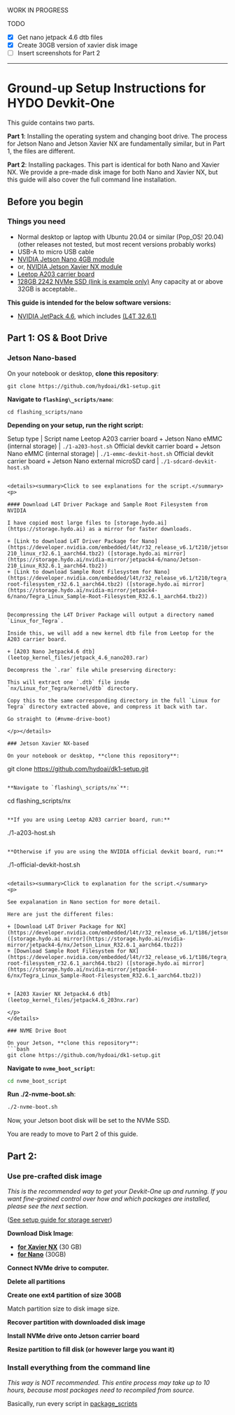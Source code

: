 WORK IN PROGRESS

TODO

- [x] Get nano jetpack 4.6 dtb files
- [x] Create 30GB version of xavier disk image
- [ ] Insert screenshots for Part 2 
---

# Ground-up Setup Instructions for HYDO Devkit-One

This guide contains two parts. 

**Part 1**: Installing the operating system and changing boot drive. The process for Jetson Nano and Jetson Xavier NX are fundamentally similar, but in Part 1, the files are different.

**Part 2**: Installing packages. This part is identical for both Nano and Xavier NX. We provide a pre-made disk image for both Nano and Xavier NX, but this guide will also cover the full command line installation.

## Before you begin

### Things you need

+ Normal desktop or laptop with Ubuntu 20.04 or similar (Pop_OS! 20.04) (other releases not tested, but most recent versions probably works)
+ USB-A to micro USB cable
+ [NVIDIA Jetson Nano 4GB module](https://www.nvidia.com/en-us/autonomous-machines/embedded-systems/jetson-nano/)
+ or, [NVIDIA Jetson Xavier NX module](https://www.nvidia.com/en-us/autonomous-machines/embedded-systems/jetson-xavier-nx/)
+ [Leetop A203 carrier board](http://www.leetop.top/leetopen.asp?id=256)
+ [128GB 2242 NVMe SSD (link is example only)](https://www.transcend-info.com/Embedded/Products/No-1164) Any capacity at or above 32GB is acceptable..

**This guide is intended for the below software versions:**

+ [NVIDIA JetPack 4.6](https://developer.nvidia.com/jetpack-sdk-46), which includes [(L4T 32.6.1)](https://developer.nvidia.com/embedded/linux-tegra-r3261)

## Part 1: OS & Boot Drive

### Jetson Nano-based

On your notebook or desktop, **clone this repository**:
```
git clone https://github.com/hydoai/dk1-setup.git
```

**Navigate to `flashing\_scripts/nano`**:
```
cd flashing_scripts/nano
```

**Depending on your setup, run the right script:**

Setup type | Script name
Leetop A203 carrier board + Jetson Nano eMMC (internal storage) | `./1-a203-host.sh`
Official devkit carrier board + Jetson Nano eMMC (internal storage) | `./1-emmc-devkit-host.sh`
Official devkit carrier board + Jetson Nano external microSD card | `./1-sdcard-devkit-host.sh`
```

<details><summary>Click to see explanations for the script.</summary>
<p>

#### Download L4T Driver Package and Sample Root Filesystem from NVIDIA

I have copied most large files to [storage.hydo.ai](https://storage.hydo.ai) as a mirror for faster downloads.

+ [Link to download L4T Driver Package for Nano](https://developer.nvidia.com/embedded/l4t/r32_release_v6.1/t210/jetson-210_linux_r32.6.1_aarch64.tbz2) ([storage.hydo.ai mirror](https://storage.hydo.ai/nvidia-mirror/jetpack4-6/nano/Jetson-210_Linux_R32.6.1_aarch64.tbz2))
+ [Link to download Sample Root Filesystem for Nano](https://developer.nvidia.com/embedded/l4t/r32_release_v6.1/t210/tegra_linux_sample-root-filesystem_r32.6.1_aarch64.tbz2) ([storage.hydo.ai mirror](https://storage.hydo.ai/nvidia-mirror/jetpack4-6/nano/Tegra_Linux_Sample-Root-Filesystem_R32.6.1_aarch64.tbz2))


Decompressing the L4T Driver Package will output a directory named `Linux_for_Tegra`. 

Inside this, we will add a new kernel dtb file from Leetop for the A203 carrier board.

+ [A203 Nano Jetpack4.6 dtb](leetop_kernel_files/jetpack_4.6_nano203.rar)

Decompress the `.rar` file while preserving directory:

This will extract one `.dtb` file insde `nx/Linux_for_Tegra/kernel/dtb` directory.

Copy this to the same corresponding directory in the full `Linux for Tegra` directory extracted above, and compress it back with tar.

Go straight to (#nvme-drive-boot)

</p></details>

### Jetson Xavier NX-based

On your notebook or desktop, **clone this repository**:
```
git clone https://github.com/hydoai/dk1-setup.git
```

**Navigate to `flashing\_scripts/nx`**:
```
cd flashing_scripts/nx
```

**If you are using Leetop A203 carrier board, run:**
```
./1-a203-host.sh
```

**Otherwise if you are using the NVIDIA official devkit board, run:**
```
./1-official-devkit-host.sh
```

<details><summary>Click to explanation for the script.</summary>
<p>

See expalanation in Nano section for more detail.

Here are just the different files:

+ [Download L4T Driver Package for NX](https://developer.nvidia.com/embedded/l4t/r32_release_v6.1/t186/jetson_linux_r32.6.1_aarch64.tbz2) ([storage.hydo.ai mirror](https://storage.hydo.ai/nvidia-mirror/jetpack4-6/nx/Jetson_Linux_R32.6.1_aarch64.tbz2))
+ [Download Sample Root Filesystem for NX](https://developer.nvidia.com/embedded/l4t/r32_release_v6.1/t186/tegra_linux_sample-root-filesystem_r32.6.1_aarch64.tbz2) ([storage.hydo.ai mirror](https://storage.hydo.ai/nvidia-mirror/jetpack4-6/nx/Tegra_Linux_Sample-Root-Filesystem_R32.6.1_aarch64.tbz2))


+ [A203 Xavier NX Jetpack4.6 dtb](leetop_kernel_files/jetpack4.6_203nx.rar)

</p>
</details>

### NVME Drive Boot

On your Jetson, **clone this repository**:
```bash
git clone https://github.com/hydoai/dk1-setup.git
```

**Navigate to `nvme_boot_script`:**
```bash
cd nvme_boot_script
```

**Run ./2-nvme-boot.sh**:
```bash
./2-nvme-boot.sh
```

Now, your Jetson boot disk will be set to the NVMe SSD.

You are ready to move to Part 2 of this guide.

## Part 2:

### Use pre-crafted disk image

*This is the recommended way to get your Devkit-One up and running. If you want fine-grained control over how and which packages are installed, please see the next section.*

([See setup guide for storage server](https://github.com/hydoai/fs1-setup))

**Download Disk Image**:

+ [**for Xavier NX**](https://storage.hydo.ai/nx-latest.img) (30 GB)
+ [**for Nano**](https://storage.hydo.ai/nano-latest.img) (30GB)

**Connect NVMe drive to computer.**

**Delete all partitions**

**Create one ext4 partition of size 30GB** 

Match partition size to disk image size.

**Recover partition with downloaded disk image**

**Install NVMe drive onto Jetson carrier board**

**Resize partition to fill disk (or however large you want it)**


### Install everything from the command line

*This way is NOT recommended. This entire process may take up to 10 hours, because most packages need to recompiled from source.*

Basically, run every script in [package_scripts](package_scripts)


